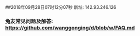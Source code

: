 ##2018年09月28日07时12分07秒 新址: 142.93.246.126
### 兔友常见问题及解答: https://github.com/wanggonging/d/blob/w/FAQ.md
